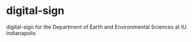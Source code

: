 # digital-sign
digital-sign for the Department of Earth and Environmental Sciences at IU Indianapolis
